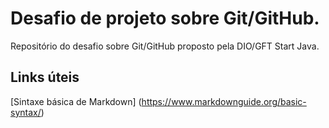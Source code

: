 # Desafio de projeto sobre Git/GitHub.
Repositório do desafio sobre Git/GitHub proposto pela DIO/GFT Start Java.

## Links úteis
[Sintaxe básica de Markdown] (https://www.markdownguide.org/basic-syntax/)
